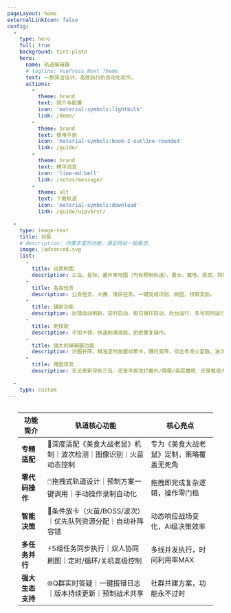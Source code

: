 ```yaml
---
pageLayout: home
externalLinkIcon: false
config:
  -
    type: hero
    full: true
    background: tint-plate
    hero:
      name: 轨道编辑器
      # tagline: VuePress Next Theme
      text: 一款简洁设计、高效执行的自动化软件。
      actions:
        -
          theme: brand
          text: 简介与配置
          icon: 'material-symbols:lightbulb'
          link: /demo/
        -
          theme: brand
          text: 使用手册
          icon: 'material-symbols:book-2-outline-rounded'
          link: /guide/
        -
          theme: brand
          text: 精华消息
          icon: 'line-md:bell'
          link: /notes/message/
        -
          theme: alt
          text: 下载轨道
          icon: 'material-symbols:download'
          link: /guide/u1pv5ryr/

  -
    type: image-text
    title: 功能
    # description: 内置丰富的功能，满足网站一般需求。
    image: /advanced.svg
    list:
      -
        title: 日常刷图
        description: 三岛、星际、番外等地图（均有预制轨道），勇士、魔塔、悬赏、跨服、遗迹等日活。
      -
        title: 各类任务
        description: 公会任务、大赛、情侣任务，一键完成识别、刷图、领取奖励。
      -
        title: 辅助功能
        description: 出错自动刷新、定时启动、每日循环启动、后台运行、多号同时运行、开局加速缩短刷图时间。
      -
        title: 刷技能
        description: 不怕卡顿，快速刷满技能，拒绝重复操作。
      -
        title: 强大的编辑器功能
        description: 识图补阵，精准定时放置对策卡，随时变阵，综合考虑火苗数、波次、老鼠识图状态等因素智能放卡，幻幻鸡精确复制
      -
        title: 难图攻克
        description: 无论是新号刷三岛、还是平民攻打番外/跨服/高层魔塔、还是氪佬大战世界BOSS都有轨道可用，手残党福音。

  - 
    type: custom
---
```



<div style="display: flex; justify-content: center; font-size: 1.2em;">
  <div style="width: 90%;">

| **功能简介** | **轨道核心功能** | **核心亮点** |
|-----------------------|-----------------------------------------------------------------------------|-------------------------------------------|
| **专精适配** | 🎯深度适配《美食大战老鼠》机制｜波次检测｜图像识别｜火苗动态控制 | 专为《美食大战老鼠》定制，策略覆盖无死角  |
| **零代码操作** | 🖱️拖拽式轨道设计｜预制方案一键调用｜手动操作录制自动化 | 拖拽即完成复杂逻辑，操作零门槛 |
| **智能决策** | 🧠条件放卡（火苗/BOSS/波次）｜优先队列资源分配｜自动补阵容错 | 动态响应战场变化，AI级决策效率 |
| **多任务并行** | ⚡5组任务同步执行｜双人协同刷图｜定时/循环/关机高级控制 | 多线并发执行，时间利用率MAX |
| **强大生态支持** | 🌐Q群实时答疑｜一键报错日志｜版本持续更新｜预制战术共享 | 社群共建方案，功能永不过时 |

  </div>
</div>

<div class="scroll-down-arrow">
  <div class="arrow-icon">
  </div>
</div>
